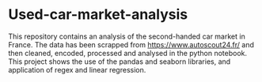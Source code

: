 # Used-car-market-analysis
This repository contains an analysis of the second-handed car market in France. The data has been scrapped from https://www.autoscout24.fr/ and then cleaned, encoded, processed and analysed in the python notebook.
This project shows the use of the pandas and seaborn libraries, and application of regex and linear regression.

